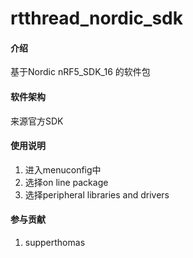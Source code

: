 # rtthread_nordic_sdk

#### 介绍
基于Nordic  nRF5_SDK_16 的软件包

#### 软件架构
来源官方SDK

#### 使用说明

1.  进入menuconfig中
2.  选择on line package
3.  选择peripheral libraries and drivers

#### 参与贡献

1.  supperthomas
